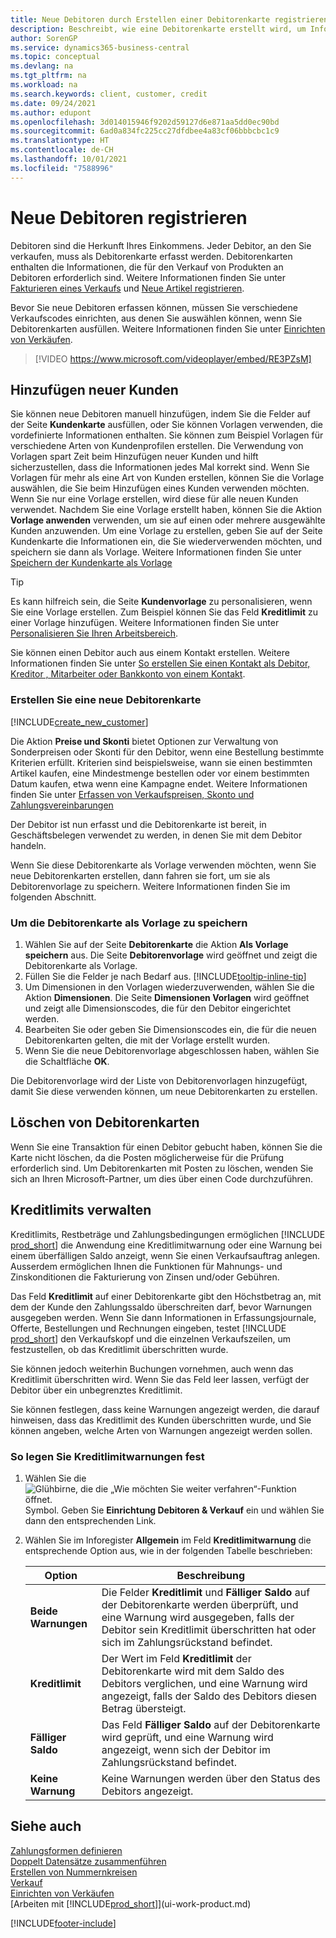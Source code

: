 ```yaml
---
title: Neue Debitoren durch Erstellen einer Debitorenkarte registrieren
description: Beschreibt, wie eine Debitorenkarte erstellt wird, um Informationen zu jedem neuen Debitor oder Clients zu erfassen, an die Sie verkaufen.
author: SorenGP
ms.service: dynamics365-business-central
ms.topic: conceptual
ms.devlang: na
ms.tgt_pltfrm: na
ms.workload: na
ms.search.keywords: client, customer, credit
ms.date: 09/24/2021
ms.author: edupont
ms.openlocfilehash: 3d014015946f9202d59127d6e871aa5dd0ec90bd
ms.sourcegitcommit: 6ad0a834fc225cc27dfdbee4a83cf06bbbcbc1c9
ms.translationtype: HT
ms.contentlocale: de-CH
ms.lasthandoff: 10/01/2021
ms.locfileid: "7588996"
---
```

# <a name="register-new-customers"></a>Neue Debitoren registrieren

Debitoren sind die Herkunft Ihres Einkommens. Jeder Debitor, an den Sie verkaufen, muss als Debitorenkarte erfasst werden. Debitorenkarten enthalten die Informationen, die für den Verkauf von Produkten an Debitoren erforderlich sind. Weitere Informationen finden Sie unter [Fakturieren eines Verkaufs](sales-how-invoice-sales.md) und [Neue Artikel registrieren](inventory-how-register-new-items.md).  

Bevor Sie neue Debitoren erfassen können, müssen Sie verschiedene Verkaufscodes einrichten, aus denen Sie auswählen können, wenn Sie Debitorenkarten ausfüllen. Weitere Informationen finden Sie unter [Einrichten von Verkäufen](sales-setup-sales.md).

> [!VIDEO https://www.microsoft.com/videoplayer/embed/RE3PZsM]

## <a name="adding-new-customers"></a>Hinzufügen neuer Kunden
Sie können neue Debitoren manuell hinzufügen, indem Sie die Felder auf der Seite **Kundenkarte** ausfüllen, oder Sie können Vorlagen verwenden, die vordefinierte Informationen enthalten. Sie können zum Beispiel Vorlagen für verschiedene Arten von Kundenprofilen erstellen. Die Verwendung von Vorlagen spart Zeit beim Hinzufügen neuer Kunden und hilft sicherzustellen, dass die Informationen jedes Mal korrekt sind. Wenn Sie Vorlagen für mehr als eine Art von Kunden erstellen, können Sie die Vorlage auswählen, die Sie beim Hinzufügen eines Kunden verwenden möchten. Wenn Sie nur eine Vorlage erstellen, wird diese für alle neuen Kunden verwendet. Nachdem Sie eine Vorlage erstellt haben, können Sie die Aktion **Vorlage anwenden** verwenden, um sie auf einen oder mehrere ausgewählte Kunden anzuwenden. Um eine Vorlage zu erstellen, geben Sie auf der Seite Kundenkarte die Informationen ein, die Sie wiederverwenden möchten, und speichern sie dann als Vorlage. Weitere Informationen finden Sie unter [Speichern der Kundenkarte als Vorlage](sales-how-register-new-customers.md#to-save-the-customer-card-as-a-template)

> [!TIP]
> Es kann hilfreich sein, die Seite **Kundenvorlage** zu personalisieren, wenn Sie eine Vorlage erstellen. Zum Beispiel können Sie das Feld **Kreditlimit** zu einer Vorlage hinzufügen. Weitere Informationen finden Sie unter [Personalisieren Sie Ihren Arbeitsbereich](/dynamics365/business-central/ui-personalization-user#to-start-personalizing-a-page-through-the-personalizing-banner).

Sie können einen Debitor auch aus einem Kontakt erstellen. Weitere Informationen finden Sie unter [So erstellen Sie einen Kontakt als Debitor, Kreditor , Mitarbeiter oder Bankkonto von einem Kontakt](marketing-create-contact-companies.md#to-create-a-customer-vendor-employee-or-bank-account-from-a-contact).  

### <a name="to-create-a-new-customer-card"></a>Erstellen Sie eine neue Debitorenkarte

[!INCLUDE[create_new_customer](includes/create_new_customer.md)]

Die Aktion **Preise und Skonti** bietet Optionen zur Verwaltung von Sonderpreisen oder Skonti für den Debitor, wenn eine Bestellung bestimmte Kriterien erfüllt. Kriterien sind beispielsweise, wann sie einen bestimmten Artikel kaufen, eine Mindestmenge bestellen oder vor einem bestimmten Datum kaufen, etwa wenn eine Kampagne endet. Weitere Informationen finden Sie unter [Erfassen von Verkaufspreisen, Skonto und Zahlungsvereinbarungen](sales-how-record-sales-price-discount-payment-agreements.md)

Der Debitor ist nun erfasst und die Debitorenkarte ist bereit, in Geschäftsbelegen verwendet zu werden, in denen Sie mit dem Debitor handeln.

Wenn Sie diese Debitorenkarte als Vorlage verwenden möchten, wenn Sie neue Debitorenkarten erstellen, dann fahren sie fort, um sie als Debitorenvorlage zu speichern. Weitere Informationen finden Sie im folgenden Abschnitt.  

### <a name="to-save-the-customer-card-as-a-template"></a>Um die Debitorenkarte als Vorlage zu speichern

1. Wählen Sie auf der Seite **Debitorenkarte** die Aktion **Als Vorlage speichern** aus. Die Seite **Debitorenvorlage** wird geöffnet und zeigt die Debitorenkarte als Vorlage.
2. Füllen Sie die Felder je nach Bedarf aus. [!INCLUDE[tooltip-inline-tip](includes/tooltip-inline-tip_md.md)]
3. Um Dimensionen in den Vorlagen wiederzuverwenden, wählen Sie die Aktion **Dimensionen**. Die Seite **Dimensionen Vorlagen** wird geöffnet und zeigt alle Dimensionscodes, die für den Debitor eingerichtet werden.
4. Bearbeiten Sie oder geben Sie Dimensionscodes ein, die für die neuen Debitorenkarten gelten, die mit der Vorlage erstellt wurden.  
5. Wenn Sie die neue Debitorenvorlage abgeschlossen haben, wählen Sie die Schaltfläche **OK**.

Die Debitorenvorlage wird der Liste von Debitorenvorlagen hinzugefügt, damit Sie diese verwenden können, um neue Debitorenkarten zu erstellen.

## <a name="deleting-customer-cards"></a>Löschen von Debitorenkarten

Wenn Sie eine Transaktion für einen Debitor gebucht haben, können Sie die Karte nicht löschen, da die Posten möglicherweise für die Prüfung erforderlich sind. Um Debitorenkarten mit Posten zu löschen, wenden Sie sich an Ihren Microsoft-Partner, um dies über einen Code durchzuführen.  

## <a name="managing-credit-limits"></a>Kreditlimits verwalten

Kreditlimits, Restbeträge und Zahlungsbedingungen ermöglichen [!INCLUDE [prod_short](includes/prod_short.md)] die Anwendung eine Kreditlimitwarnung oder eine Warnung bei einem überfälligen Saldo anzeigt, wenn Sie einen Verkaufsauftrag anlegen.  Ausserdem ermöglichen Ihnen die Funktionen für Mahnungs- und Zinskonditionen die Fakturierung von Zinsen und/oder Gebühren.  

Das Feld **Kreditlimit** auf einer Debitorenkarte gibt den Höchstbetrag an, mit dem der Kunde den Zahlungssaldo überschreiten darf, bevor Warnungen ausgegeben werden. Wenn Sie dann Informationen in Erfassungsjournale, Offerte, Bestellungen und Rechnungen eingeben, testet [!INCLUDE [prod_short](includes/prod_short.md)] den Verkaufskopf und die einzelnen Verkaufszeilen, um festzustellen, ob das Kreditlimit überschritten wurde.

Sie können jedoch weiterhin Buchungen vornehmen, auch wenn das Kreditlimit überschritten wird. Wenn Sie das Feld leer lassen, verfügt der Debitor über ein unbegrenztes Kreditlimit.  

Sie können festlegen, dass keine Warnungen angezeigt werden, die darauf hinweisen, dass das Kreditlimit des Kunden überschritten wurde, und Sie können angeben, welche Arten von Warnungen angezeigt werden sollen.

### <a name="to-specify-credit-limit-warnings"></a>So legen Sie Kreditlimitwarnungen fest

1. Wählen Sie die ![Glühbirne, die die „Wie möchten Sie weiter verfahren“-Funktion öffnet.](media/ui-search/search_small.png "Tell Me-Funktion") Symbol. Geben Sie **Einrichtung Debitoren & Verkauf** ein und wählen Sie dann den entsprechenden Link.

2. Wählen Sie im Inforegister **Allgemein** im Feld **Kreditlimitwarnung** die entsprechende Option aus, wie in der folgenden Tabelle beschrieben:

    |Option| Beschreibung|
    |------|------------|
    |**Beide Warnungen**| Die Felder **Kreditlimit** und **Fälliger Saldo** auf der Debitorenkarte werden überprüft, und eine Warnung wird ausgegeben, falls der Debitor sein Kreditlimit überschritten hat oder sich im Zahlungsrückstand befindet.|
    |**Kreditlimit**|Der Wert im Feld **Kreditlimit** der Debitorenkarte wird mit dem Saldo des Debitors verglichen, und eine Warnung wird angezeigt, falls der Saldo des Debitors diesen Betrag übersteigt.|
    |**Fälliger Saldo**|Das Feld **Fälliger Saldo** auf der Debitorenkarte wird geprüft, und eine Warnung wird angezeigt, wenn sich der Debitor im Zahlungsrückstand befindet.|
    |**Keine Warnung**|Keine Warnungen werden über den Status des Debitors angezeigt.|

## <a name="see-also"></a>Siehe auch

[Zahlungsformen definieren](finance-payment-methods.md)  
[Doppelt Datensätze zusammenführen](sales-how-merge-duplicate-records.md)  
[Erstellen von Nummernkreisen](ui-create-number-series.md)  
[Verkauf](sales-manage-sales.md)  
[Einrichten von Verkäufen](sales-setup-sales.md)  
[Arbeiten mit [!INCLUDE[prod_short](includes/prod_short.md)]](ui-work-product.md)  

[!INCLUDE[footer-include](includes/footer-banner.md)]
